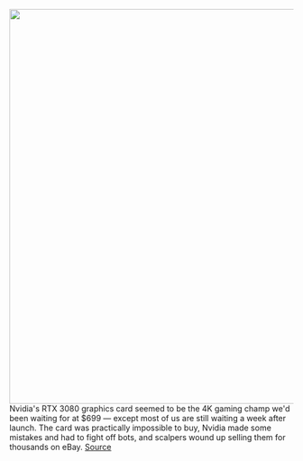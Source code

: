 <img src='https://cdn.vox-cdn.com/thumbor/ymi5NnzQrw6guJsu7TaJh1Dahvc=/0x0:1071x602/1200x800/filters:focal(451x216:621x386)/cdn.vox-cdn.com/uploads/chorus_image/image/67459227/kNmhDjg.0.png' width='700px' /><br/>
Nvidia's RTX 3080 graphics card seemed to be the 4K gaming champ we'd been waiting for  at $699 — except most of us are still waiting a week after launch. The card was practically impossible to buy, Nvidia made some mistakes and had to fight off bots, and scalpers wound up selling them for thousands on eBay.
<a href='https://www.theverge.com/2020/9/23/21453568/nvidia-rtx-3090-launch-release-date-performance'> Source <a/>